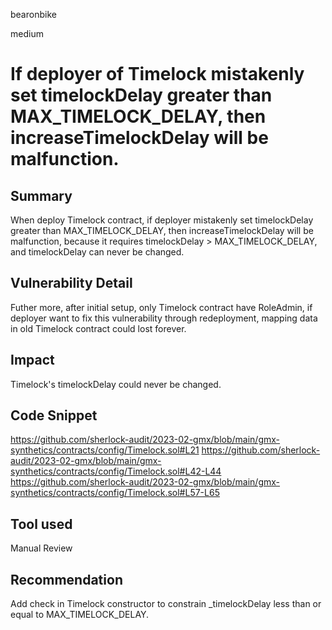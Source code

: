 bearonbike

medium

# If deployer of Timelock mistakenly set timelockDelay greater than MAX_TIMELOCK_DELAY, then increaseTimelockDelay will be malfunction.

## Summary
When deploy Timelock contract, if deployer mistakenly set timelockDelay greater than MAX_TIMELOCK_DELAY, then increaseTimelockDelay will be malfunction, because it requires timelockDelay > MAX_TIMELOCK_DELAY, and timelockDelay can never be changed. 

## Vulnerability Detail
Futher more, after initial setup, only Timelock contract have RoleAdmin, if deployer want to fix this vulnerability through redeployment, mapping data in old Timelock contract could lost forever.

## Impact
Timelock's timelockDelay could never be changed.

## Code Snippet
https://github.com/sherlock-audit/2023-02-gmx/blob/main/gmx-synthetics/contracts/config/Timelock.sol#L21
https://github.com/sherlock-audit/2023-02-gmx/blob/main/gmx-synthetics/contracts/config/Timelock.sol#L42-L44
https://github.com/sherlock-audit/2023-02-gmx/blob/main/gmx-synthetics/contracts/config/Timelock.sol#L57-L65

## Tool used

Manual Review

## Recommendation
Add check in Timelock constructor to constrain _timelockDelay less than or equal to MAX_TIMELOCK_DELAY.